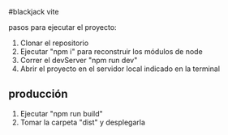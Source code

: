 #blackjack vite

pasos para ejecutar el proyecto: 

1. Clonar el repositorio
2. Ejecutar "npm i" para reconstruir los módulos de node 
3. Correr el devServer "npm run dev"
4. Abrir el proyecto en el servidor local indicado en la terminal

## producción

1. Ejecutar "npm run build"
2. Tomar la carpeta "dist" y desplegarla
